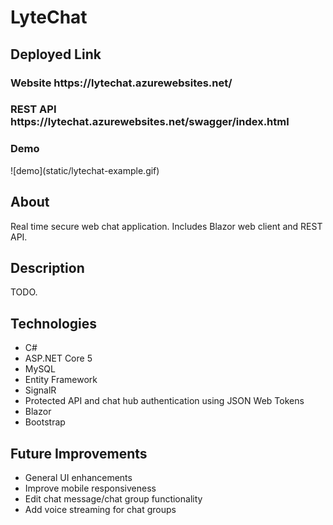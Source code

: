 # LyteChat

<h2>Deployed Link </h2>

<h3>Website https://lytechat.azurewebsites.net/ </h3>
<h3>REST API https://lytechat.azurewebsites.net/swagger/index.html </h3>

<h3> Demo </h3>
![demo](static/lytechat-example.gif)

<h2>About </h2>
<p> Real time secure web chat application. Includes Blazor web client and REST API. </p>


<h2>Description </h2>
<p> TODO. </p>

<h2>Technologies</h2>
<ul>
  <li> C# </li>
  <li> ASP.NET Core 5 </li>
  <li> MySQL </li>
  <li> Entity Framework</li>
  <li> SignalR </li>
  <li> Protected API and chat hub authentication using JSON Web Tokens </li>
  <li> Blazor </li>
  <li> Bootstrap </li>

 </ul>
 
 <h2> Future Improvements </h2>
 <ul>
    <li> General UI enhancements </li>
    <li> Improve mobile responsiveness </li>
    <li> Edit chat message/chat group functionality</li>
    <li> Add voice streaming for chat groups</li>
  </ul>
